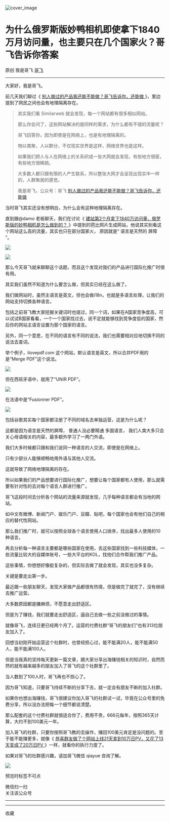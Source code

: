 ![cover_image](https://mmbiz.qpic.cn/sz_mmbiz_jpg/LBrX00GQeics2tK2XbcxOyNG8n24WeT1HfcNmlnJibhorWmm4ftMcSwbALnCAsMmxiaeI0VHDtGpBLicdpcbp6j3Xw/0?wx_fmt=jpeg)

#  为什么俄罗斯版妙鸭相机即使拿下1840万月访问量，也主要只在几个国家火？哥飞告诉你答案

原创  我是哥飞  [ 哥飞 ](javascript:void\(0\);)

__ _ _ _ _

大家好，我是哥飞。  

前几天我们聊过《 [ 别人做过的产品我还能不能做？哥飞告诉你，还能做
](http://mp.weixin.qq.com/s?__biz=MjM5OTIzMzYyMA==&mid=2650080128&idx=1&sn=1e3008e113c5e1a537057f361a0aa017&chksm=bf3f32bb8848bbad590c3a20757db7330f3136bf825d64a2a7cd915b8503a8a681b24c02200c&scene=21#wechat_redirect)
》，里边提到了网民之间也会有地理隔离存在。  

> 其实我们看 Similarweb 就会发现，每一个网站都有很多相似网站。
>
> 那么你会问了，这些网站解决的是同样的需求，为什么都有不错的流量呢？
>
> 哥飞回答你，因为即使是在网络上，也是有地理隔离的。
>
> 物以类聚，人以群分，不仅现实世界是这样，网络世界也是这样。
>
> 如果我们把人与人在网络上的关系织成一张大网就会发现，有些地方很密，有些地方很稀疏。
>
> 大多数人都只跟有限的人产生联系，所以整张大网才会呈现出现实中一样的，人群聚居的感觉。
>
> 我是哥飞，公众号：哥飞 [ 别人做过的产品我还能不能做？哥飞告诉你，还能做
> ](https://mp.weixin.qq.com/s?__biz=MjM5OTIzMzYyMA==&mid=2650080128&idx=1&sn=1e3008e113c5e1a537057f361a0aa017&chksm=bf3f32bb8848bbad590c3a20757db7330f3136bf825d64a2a7cd915b8503a8a681b24c02200c&token=815940325&lang=zh_CN#rd)

当时哥飞其实还没有想明白，为什么会有这种地理隔离存在。  

直到跟@damo 老板聊天，我们在讨论《 [ 建站第2个月拿下1840万访问量，俄罗斯版的妙鸭相机是怎么做到的？
](http://mp.weixin.qq.com/s?__biz=MjM5OTIzMzYyMA==&mid=2650080184&idx=1&sn=40f5d9a7ab7d9a1ad8cb5ded55121a38&chksm=bf3f32838848bb95ce76c4cfa4a840c04d503b6f13c1cdfe4e156a526c70a4eae3f1ac7320cb&scene=21#wechat_redirect)
》中提到的芭比照片生成网站，他说其实别看这个网站这么高的流量，其实也只在部分国家火，  原因就是“  语言是天然的  屏障  ”。

![](https://mmbiz.qpic.cn/sz_mmbiz_png/LBrX00GQeics2tK2XbcxOyNG8n24WeT1Hxchk2VibqMAhRfVJpawkg7AOibAySTK7gysabfPUmjrYksUJ1qom5bIQ/640?wx_fmt=png)

![](https://mmbiz.qpic.cn/sz_mmbiz_png/LBrX00GQeics2tK2XbcxOyNG8n24WeT1HXQTwj21tIcG7tibI3yITjxvI9qKLVlVdyO8ZyVDUbN3SPkxoVicaR9WQ/640?wx_fmt=png)

那么今天哥飞就来聊聊这个话题，而且这个发现对我们的产品进行国际化推广时很有用。  

其实我们虽然不知道为什么要怎么做，但其实已经在这么做了。  

我们做网站时，虽然主语言是英文，但也会做i18n，也就是多语言处理，让我们的网站支持切换各种语言。

包括之前哥飞教大家挖掘关键词时也提过，同一个词，如果在A国家竞争度高，可以试试B国家看看，一个一个国家找过去，说不定就能够找到竞争度低的国家，然后你的网站主语言设置为那个国家的语言。  

另外，同一个意思，在不同的语言有不同的说法，我们也需要相对应地切换不同的说法去查词。

举个例子，ilovepdf.com 这个网站，默认语言是英文，所以合并PDF用的是“Merge PDF”这个说法。

![](https://mmbiz.qpic.cn/sz_mmbiz_png/LBrX00GQeics2tK2XbcxOyNG8n24WeT1Hy2TTYDSrdPzvn1MyysUxurNicOgTFyiaeZR0E5ic3ZUTYAkhkubtIhTLw/640?wx_fmt=png)

但在西班牙语中，就用了“UNIR PDF”。  

![](https://mmbiz.qpic.cn/sz_mmbiz_png/LBrX00GQeics2tK2XbcxOyNG8n24WeT1HatgEoB2QrrDbzhlwnGVNfiaO4PACdtA8tg4weS1NG2EcGhahWS0wicfQ/640?wx_fmt=png)

在法语中是“Fusionner PDF”。  

![](https://mmbiz.qpic.cn/sz_mmbiz_png/LBrX00GQeics2tK2XbcxOyNG8n24WeT1HiaX0jWVGeGfv3ibXiblUoI75bpVpWrQvJ3N80UgibacZMu6TWQib2z6sxHQ/640?wx_fmt=png)

包括谷歌其实每个国家都注册了不同的域名去单独运营，这是为什么呢？

这都是因为语言是天然的屏障，  普通人没必要精通  多国语言，  我们人类大多只会关心母语相关的内容，最多额外学习了一两门外语。  

我们大多时候都只跟和我们说同一种语言的人交流，即使是在网络上。  

只有少部分人能够顺畅地用外语与其他人交流。

这就导致了网络地理隔离的存在。  

所以如果我们的产品想要进行国际化推广，想要让每个国家都有人使用，那么就需要有针对性的去对每个语言人群进行推广。  

哥飞这段时间去分析各个网站的流量来源就发现，几乎每种语言都会有当地的网站。  

如中文有微博、新闻门户、娱乐门户、豆瓣、贴吧，每个国家也会有他们自己的相应的替代性网站。

那么我们推广时，就可以按照全球各个语言使用人口排序，找出最多人使用的10种语言。

再去分析每一种语言主要都是哪些国家在使用，去这些国家找到一些科技媒体，一些流量比较大的自媒体账号，一些大平台的KOL，找他们合作帮我们推广产品。  

这些事情，你想想好像挺复杂的，但实际去做了就会发现，其实也没多复杂。  

关键是要走出第一步。  

最近跟一些朋友聊天，发现大家做产品都很有热情，但是做完了就完了，没有继续去推广运营。  

大多数原因都是嫌麻烦，不愿意走出舒适区。  

但是为了赚钱，我们就要走出舒适区，逼自己去做一些之前没做过的事情。

就像哥飞，连续日更已经两个月了。运营的付费社群“哥飞的朋友们”也有313位朋友加入了。

回想当初刚开始运营这个社群时，也曾经担心过，能不能满20人，能不能满50人，能不能满100人。

但是当我真的坚持每天更新一篇文章，跟大家分享出海赚钱相关的知识时，自然而然的就有越来越多的朋友加入了哥飞的这个社群里了。

当人数到了100人时，哥飞再也不担心了。

因为哥飞知道，只要哥飞持续不断的分享下去，就一定会有朋友不断的加入社群。

如果你也想出海赚钱，哥飞很建议你加入哥飞的社群试一试，毕竟在公众号里的免费分享，所以没办法把每一个细节都说清楚。  

那么配套的这个付费社群就很适合你了，费用不贵，666元每年，按照365天计算，大约不到100美元一年。  

加入哥飞的社群，只要你按照哥飞教的去操作，赚回100美元肯定是没问题的。至于能不能赚更多，就像《 [
恭喜群友做了个网站上线21天拿到10万日PV，又花了13天变成了20万日PV
](http://mp.weixin.qq.com/s?__biz=MjM5OTIzMzYyMA==&mid=2650080168&idx=1&sn=7f837bf7410b7e483daf0f3829c24ea3&chksm=bf3f32938848bb85c1e7f74baee5cb56322649c8f6b515aba6a33fdda1166f60f315df98456a&scene=21#wechat_redirect)
》一样，就看你的执行力度了。  

如果对哥飞的社群感兴趣，请加哥飞微信 qiayue 咨询了解。  

![](https://mmbiz.qpic.cn/sz_mmbiz_png/LBrX00GQeicsG8Pro6O9Hu75bIIiafZVPs3qlYeaNNJ1BpqNplEGgibL5m1bcq8a1N1rzoI5lia8aJjtHfgiaAADJJQ/640?wx_fmt=png)

预览时标签不可点

微信扫一扫  
关注该公众号





****



****



  收藏

